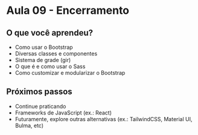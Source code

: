 # Aula 09 - Encerramento

## O que você aprendeu?

- Como usar o Bootstrap
- Diversas classes e componentes
- Sistema de grade (gir)
- O que é e como usar o Sass
- Como customizar e modularizar o Bootstrap

## Próximos passos

- Continue praticando
- Frameworks de JavaScript (ex.: React)
- Futuramente, explore outras alternativas (ex.: TailwindCSS, Material UI, Bulma, etc)